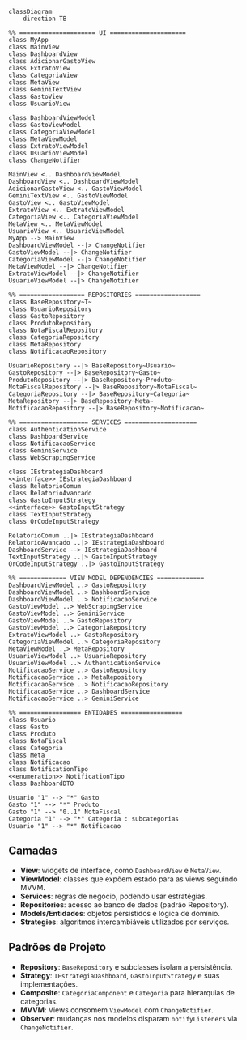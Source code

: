 ```mermaid
classDiagram
    direction TB

%% ===================== UI =====================
class MyApp
class MainView
class DashboardView
class AdicionarGastoView
class ExtratoView
class CategoriaView
class MetaView
class GeminiTextView
class GastoView
class UsuarioView

class DashboardViewModel
class GastoViewModel
class CategoriaViewModel
class MetaViewModel
class ExtratoViewModel
class UsuarioViewModel
class ChangeNotifier

MainView <.. DashboardViewModel
DashboardView <.. DashboardViewModel
AdicionarGastoView <.. GastoViewModel
GeminiTextView <.. GastoViewModel
GastoView <.. GastoViewModel
ExtratoView <.. ExtratoViewModel
CategoriaView <.. CategoriaViewModel
MetaView <.. MetaViewModel
UsuarioView <.. UsuarioViewModel
MyApp --> MainView
DashboardViewModel --|> ChangeNotifier
GastoViewModel --|> ChangeNotifier
CategoriaViewModel --|> ChangeNotifier
MetaViewModel --|> ChangeNotifier
ExtratoViewModel --|> ChangeNotifier
UsuarioViewModel --|> ChangeNotifier

%% ================== REPOSITORIES ==================
class BaseRepository~T~
class UsuarioRepository
class GastoRepository
class ProdutoRepository
class NotaFiscalRepository
class CategoriaRepository
class MetaRepository
class NotificacaoRepository

UsuarioRepository --|> BaseRepository~Usuario~
GastoRepository --|> BaseRepository~Gasto~
ProdutoRepository --|> BaseRepository~Produto~
NotaFiscalRepository --|> BaseRepository~NotaFiscal~
CategoriaRepository --|> BaseRepository~Categoria~
MetaRepository --|> BaseRepository~Meta~
NotificacaoRepository --|> BaseRepository~Notificacao~

%% =================== SERVICES ====================
class AuthenticationService
class DashboardService
class NotificacaoService
class GeminiService
class WebScrapingService

class IEstrategiaDashboard
<<interface>> IEstrategiaDashboard
class RelatorioComum
class RelatorioAvancado
class GastoInputStrategy
<<interface>> GastoInputStrategy
class TextInputStrategy
class QrCodeInputStrategy

RelatorioComum ..|> IEstrategiaDashboard
RelatorioAvancado ..|> IEstrategiaDashboard
DashboardService --> IEstrategiaDashboard
TextInputStrategy ..|> GastoInputStrategy
QrCodeInputStrategy ..|> GastoInputStrategy

%% ============= VIEW MODEL DEPENDENCIES =============
DashboardViewModel ..> GastoRepository
DashboardViewModel ..> DashboardService
DashboardViewModel ..> NotificacaoService
GastoViewModel ..> WebScrapingService
GastoViewModel ..> GeminiService
GastoViewModel ..> GastoRepository
GastoViewModel ..> CategoriaRepository
ExtratoViewModel ..> GastoRepository
CategoriaViewModel ..> CategoriaRepository
MetaViewModel ..> MetaRepository
UsuarioViewModel ..> UsuarioRepository
UsuarioViewModel ..> AuthenticationService
NotificacaoService ..> GastoRepository
NotificacaoService ..> MetaRepository
NotificacaoService ..> NotificacaoRepository
NotificacaoService ..> DashboardService
NotificacaoService ..> GeminiService

%% ================= ENTIDADES =================
class Usuario
class Gasto
class Produto
class NotaFiscal
class Categoria
class Meta
class Notificacao
class NotificationTipo
<<enumeration>> NotificationTipo
class DashboardDTO

Usuario "1" --> "*" Gasto
Gasto "1" --> "*" Produto
Gasto "1" --> "0..1" NotaFiscal
Categoria "1" --> "*" Categoria : subcategorias
Usuario "1" --> "*" Notificacao
```

## Camadas
- **View**: widgets de interface, como `DashboardView` e `MetaView`.
- **ViewModel**: classes que expõem estado para as views seguindo MVVM.
- **Services**: regras de negócio, podendo usar estratégias.
- **Repositories**: acesso ao banco de dados (padrão Repository).
- **Models/Entidades**: objetos persistidos e lógica de domínio.
- **Strategies**: algoritmos intercambiáveis utilizados por serviços.

## Padrões de Projeto
- **Repository**: `BaseRepository` e subclasses isolam a persistência.
- **Strategy**: `IEstrategiaDashboard`, `GastoInputStrategy` e suas implementações.
- **Composite**: `CategoriaComponent` e `Categoria` para hierarquias de categorias.
- **MVVM**: Views consomem `ViewModel` com `ChangeNotifier`.
- **Observer**: mudanças nos modelos disparam `notifyListeners` via `ChangeNotifier`.
```

